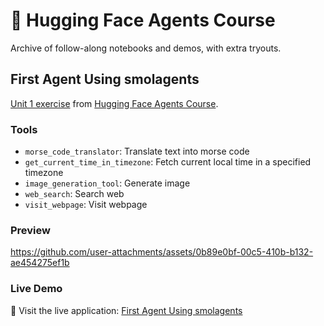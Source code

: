 # 🤗 Hugging Face Agents Course
Archive of follow-along notebooks and demos, with extra tryouts.

## First Agent Using smolagents
[Unit 1 exercise](https://huggingface.co/learn/agents-course/unit1/tutorial) from [Hugging Face Agents Course](https://huggingface.co/learn/agents-course/unit0/introduction). 

### Tools
- `morse_code_translator`: Translate text into morse code
- `get_current_time_in_timezone`: Fetch current local time in a specified timezone
- `image_generation_tool`: Generate image
- `web_search`: Search web
- `visit_webpage`: Visit webpage

### Preview
https://github.com/user-attachments/assets/0b89e0bf-00c5-410b-b132-ae454275ef1b

### Live Demo
🚀 Visit the live application: [First Agent Using smolagents](https://karenwky-first-agent-template.hf.space)
